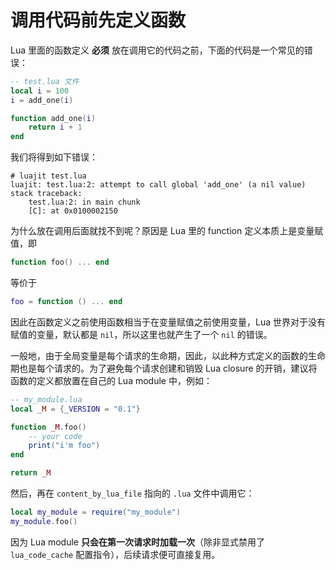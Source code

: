 # 调用代码前先定义函数

Lua 里面的函数定义 **必须** 放在调用它的代码之前，下面的代码是一个常见的错误：

```lua
-- test.lua 文件
local i = 100
i = add_one(i)

function add_one(i)
    return i + 1
end
```

我们将得到如下错误：

```shell
# luajit test.lua
luajit: test.lua:2: attempt to call global 'add_one' (a nil value)
stack traceback:
    test.lua:2: in main chunk
    [C]: at 0x0100002150
```

为什么放在调用后面就找不到呢？原因是 Lua 里的 function 定义本质上是变量赋值，即

```lua
function foo() ... end
```

等价于

```lua
foo = function () ... end
```

因此在函数定义之前使用函数相当于在变量赋值之前使用变量，Lua 世界对于没有赋值的变量，默认都是 `nil`，所以这里也就产生了一个 `nil` 的错误。

一般地，由于全局变量是每个请求的生命期，因此，以此种方式定义的函数的生命期也是每个请求的。为了避免每个请求创建和销毁 Lua closure 的开销，建议将函数的定义都放置在自己的 Lua module 中，例如：

```lua
-- my_module.lua
local _M = {_VERSION = "0.1"}

function _M.foo()
    -- your code
    print("i'm foo")
end

return _M
```

然后，再在 `content_by_lua_file` 指向的 `.lua` 文件中调用它：

```lua
local my_module = require("my_module")
my_module.foo()
```

因为 Lua module **只会在第一次请求时加载一次**（除非显式禁用了 `lua_code_cache` 配置指令），后续请求便可直接复用。
